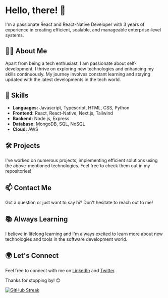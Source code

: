 # Hello, there! 👋 

I'm a passionate React and React-Native Developer with 3 years of experience in creating efficient, scalable, and manageable enterprise-level systems. 

## 👨‍💻 About Me 

Apart from being a tech enthusiast, I am passionate about self-development. I thrive on exploring new technologies and enhancing my skills continuously. My journey involves constant learning and staying updated with the latest developments in the tech world.

## 🚀 Skills 

- **Languages:** Javascript, Typescript, HTML, CSS, Python
- **Frontend:** React, React-Native, Next.js, Tailwind
- **Backend:** Node.js, Express
- **Database:** MongoDB, SQL, NoSQL
- **Cloud:** AWS

## 🛠️ Projects

I've worked on numerous projects, implementing efficient solutions using the above-mentioned technologies. Feel free to check them out in my repositories!

## 📫 Contact Me

Got a question or just want to say hi? Don't hesitate to reach out to me!

## 📚 Always Learning

I believe in lifelong learning and I'm always excited to learn more about new technologies and tools in the software development world. 

## 🌍 Let's Connect

Feel free to connect with me on [LinkedIn](https://www.linkedin.com/in/jaideloje/) and [Twitter](https://twitter.com/_devjosh). 

Thanks for stopping by! 😊

[![GitHub Streak](https://streak-stats.demolab.com/?user=JoshIri360)](https://git.io/streak-stats)
